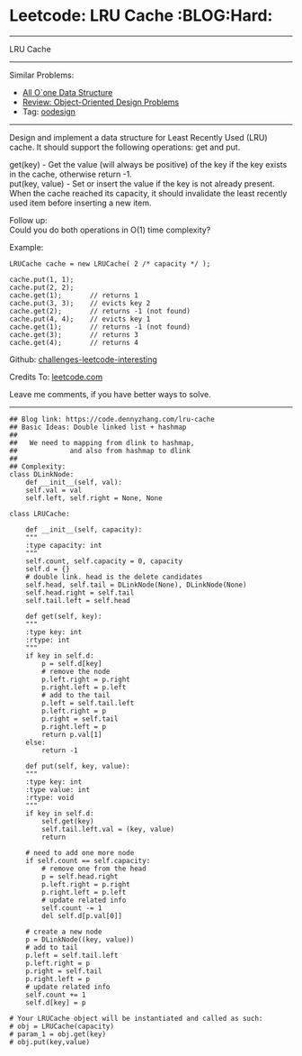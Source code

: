
# Leetcode: LRU Cache     :BLOG:Hard:

---

LRU Cache  

---

Similar Problems:  

-   [All O\`one Data Structure](https://code.dennyzhang.com/all-oone-data-structure)
-   [Review: Object-Oriented Design Problems](https://code.dennyzhang.com/review-oodesign)
-   Tag: [oodesign](https://code.dennyzhang.com/tag/oodesign)

---

Design and implement a data structure for Least Recently Used (LRU) cache. It should support the following operations: get and put.  

get(key) - Get the value (will always be positive) of the key if the key exists in the cache, otherwise return -1.  
put(key, value) - Set or insert the value if the key is not already present. When the cache reached its capacity, it should invalidate the least recently used item before inserting a new item.  

Follow up:  
Could you do both operations in O(1) time complexity?  

Example:  

    LRUCache cache = new LRUCache( 2 /* capacity */ );
    
    cache.put(1, 1);
    cache.put(2, 2);
    cache.get(1);       // returns 1
    cache.put(3, 3);    // evicts key 2
    cache.get(2);       // returns -1 (not found)
    cache.put(4, 4);    // evicts key 1
    cache.get(1);       // returns -1 (not found)
    cache.get(3);       // returns 3
    cache.get(4);       // returns 4

Github: [challenges-leetcode-interesting](https://github.com/DennyZhang/challenges-leetcode-interesting/tree/master/problems/lru-cache)  

Credits To: [leetcode.com](https://leetcode.com/problems/lru-cache/description/)  

Leave me comments, if you have better ways to solve.  

---

    ## Blog link: https://code.dennyzhang.com/lru-cache
    ## Basic Ideas: Double linked list + hashmap
    ##
    ##   We need to mapping from dlink to hashmap,
    ##             and also from hashmap to dlink
    ##
    ## Complexity:
    class DLinkNode:
        def __init__(self, val):
    	self.val = val
    	self.left, self.right = None, None
    
    class LRUCache:
    
        def __init__(self, capacity):
    	"""
    	:type capacity: int
    	"""
    	self.count, self.capacity = 0, capacity
    	self.d = {}
    	# double link. head is the delete candidates
    	self.head, self.tail = DLinkNode(None), DLinkNode(None)
    	self.head.right = self.tail
    	self.tail.left = self.head
    
        def get(self, key):
    	"""
    	:type key: int
    	:rtype: int
    	"""
    	if key in self.d:
    	    p = self.d[key]
    	    # remove the node
    	    p.left.right = p.right
    	    p.right.left = p.left
    	    # add to the tail
    	    p.left = self.tail.left
    	    p.left.right = p
    	    p.right = self.tail
    	    p.right.left = p
    	    return p.val[1]
    	else:
    	    return -1
    
        def put(self, key, value):
    	"""
    	:type key: int
    	:type value: int
    	:rtype: void
    	"""
    	if key in self.d:
    	    self.get(key)
    	    self.tail.left.val = (key, value)
    	    return
    
    	# need to add one more node
    	if self.count == self.capacity:
    	    # remove one from the head
    	    p = self.head.right
    	    p.left.right = p.right
    	    p.right.left = p.left
    	    # update related info
    	    self.count -= 1
    	    del self.d[p.val[0]]
    
    	# create a new node
    	p = DLinkNode((key, value))
    	# add to tail
    	p.left = self.tail.left
    	p.left.right = p
    	p.right = self.tail
    	p.right.left = p
    	# update related info
    	self.count += 1
    	self.d[key] = p
    
    # Your LRUCache object will be instantiated and called as such:
    # obj = LRUCache(capacity)
    # param_1 = obj.get(key)
    # obj.put(key,value)

